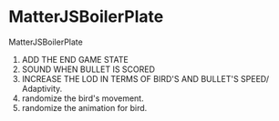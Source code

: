# MatterJSBoilerPlate
MatterJSBoilerPlate


1. ADD THE END GAME STATE
2. SOUND WHEN BULLET IS SCORED
3. INCREASE THE LOD IN TERMS OF BIRD'S AND BULLET'S SPEED/ Adaptivity.
4. randomize the bird's movement.
5. randomize the animation for bird.
